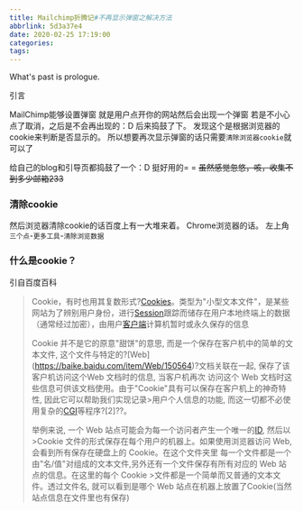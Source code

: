 ```yaml
---
title: Mailchimp折腾记#不再显示弹窗之解决方法
abbrlink: 5d3a37e4
date: 2020-02-25 17:19:00
categories:
tags:
---
```

What's past is prologue.

<!--more-->

引言

MailChimp能够设置弹窗
就是用户点开你的网站然后会出现一个弹窗
若是不小心点了取消，之后是不会再出现的：D
后来捣鼓了下。
发现这个是根据浏览器的cookie来判断是否显示的。
所以想要再次显示弹窗的话只需要`清除浏览器cookie`就可以了

给自己的blog和引导页都捣鼓了一个：D
挺好用的= =
~~虽然感觉忽悠，咳，收集不到多少邮箱233~~

### 清除cookie

然后浏览器清除cookie的话百度上有一大堆来着。
Chrome浏览器的话。
左上角`三个点`-`更多工具`-`清除浏览数据`

### 什么是cookie？


引自百度百科

> Cookie，有时也用其复数形式?[Cookies](https://baike.baidu.com/item/Cookies/187064)。类型为"小型文本文件"，是某些网站为了辨别用户身份，进行[Session](https://baike.baidu.com/item/Session/479100)跟踪而储存在用户本地终端上的数据（通常经过加密），由用户[客户端](https://baike.baidu.com/item/%E5%AE%A2%E6%88%B7%E7%AB%AF/101081)计算机暂时或永久保存的信息
> 
> Cookie 并不是它的原意"甜饼"的意思, 而是一个保存在客户机中的简单的文本文件, 这个文件与特定的?[Web]
>(https://baike.baidu.com/item/Web/150564)?文档关联在一起, 保存了该客户机访问这个Web 文档时的信息, 当客户机再次
>访问这个 Web 文档时这些信息可供该文档使用。由于"Cookie"具有可以保存在客户机上的神奇特性, 因此它可以帮助我们实现记录>用户个人信息的功能, 而这一切都不必使用复杂的[CGI](https://baike.baidu.com/item/CGI/607810)等程序?[2]??。
>
>举例来说, 一个 Web 站点可能会为每一个访问者产生一个唯一的[ID](https://baike.baidu.com/item/ID/91584), 然后以 >Cookie 文件的形式保存在每个用户的机器上。如果使用浏览器访问 Web, 会看到所有保存在硬盘上的 Cookie。在这个文件夹里
>每一个文件都是一个由"名/值"对组成的文本文件,另外还有一个文件保存有所有对应的 Web 站点的信息。在这里的每个 Cookie >文件都是一个简单而又普通的文本文件。透过文件名, 就可以看到是哪个 Web 站点在机器上放置了Cookie(当然站点信息在文件里也有保存)
